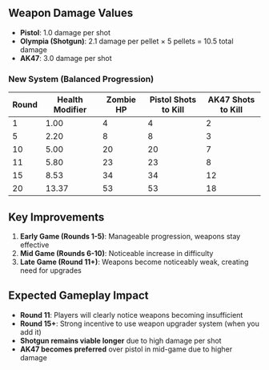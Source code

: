 ## Weapon Damage Values
- **Pistol**: 1.0 damage per shot
- **Olympia (Shotgun)**: 2.1 damage per pellet × 5 pellets = 10.5 total damage
- **AK47**: 3.0 damage per shot

### New System (Balanced Progression)
| Round | Health Modifier | Zombie HP | Pistol Shots to Kill | AK47 Shots to Kill |
|-------|----------------|-----------|---------------------|-------------------|
| 1     | 1.00          | 4         | 4                   | 2                 |
| 5     | 2.20          | 8         | 8                   | 3                 |
| 10    | 5.00          | 20        | 20                  | 7                 |
| 11    | 5.80          | 23        | 23                  | 8                 |
| 15    | 8.53          | 34        | 34                  | 12                |
| 20    | 13.37         | 53        | 53                  | 18                |

## Key Improvements

1. **Early Game (Rounds 1-5)**: Manageable progression, weapons stay effective
2. **Mid Game (Rounds 6-10)**: Noticeable increase in difficulty 
3. **Late Game (Round 11+)**: Weapons become noticeably weak, creating need for upgrades

## Expected Gameplay Impact

- **Round 11**: Players will clearly notice weapons becoming insufficient
- **Round 15+**: Strong incentive to use weapon upgrader system (when you add it)
- **Shotgun remains viable longer** due to high damage per shot
- **AK47 becomes preferred** over pistol in mid-game due to higher damage
